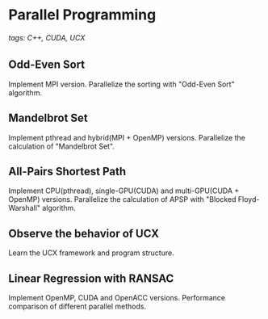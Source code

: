 # Parallel Programming
###### tags: C++, CUDA, UCX

## Odd-Even Sort
Implement MPI version.
Parallelize the sorting with "Odd-Even Sort" algorithm.

## Mandelbrot Set
Implement pthread and hybrid(MPI + OpenMP) versions.
Parallelize the calculation of "Mandelbrot Set".

## All-Pairs Shortest Path
Implement CPU(pthread), single-GPU(CUDA) and multi-GPU(CUDA + OpenMP) versions.
Parallelize the calculation of APSP with "Blocked Floyd-Warshall" algorithm.

## Observe the behavior of UCX
Learn the UCX framework and program structure.

## Linear Regression with RANSAC
Implement OpenMP, CUDA and OpenACC versions.
Performance comparison of different parallel methods.
